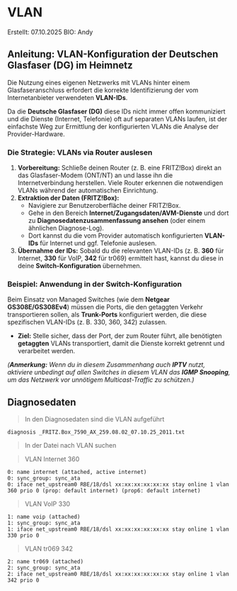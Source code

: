 # VLAN
Erstellt: 07.10.2025
BIO: Andy
## Anleitung: VLAN-Konfiguration der Deutschen Glasfaser (DG) im Heimnetz

Die Nutzung eines eigenen Netzwerks mit VLANs hinter einem Glasfaseranschluss erfordert die korrekte Identifizierung der vom Internetanbieter verwendeten **VLAN-IDs**.

Da die **Deutsche Glasfaser (DG)** diese IDs nicht immer offen kommuniziert und die Dienste (Internet, Telefonie) oft auf separaten VLANs laufen, ist der einfachste Weg zur Ermittlung der konfigurierten VLANs die Analyse der Provider-Hardware.

### Die Strategie: VLANs via Router auslesen

1.  **Vorbereitung:** Schließe deinen Router (z. B. eine FRITZ!Box) direkt an das Glasfaser-Modem (ONT/NT) an und lasse ihn die Internetverbindung herstellen. Viele Router erkennen die notwendigen VLANs während der automatischen Einrichtung.
2.  **Extraktion der Daten (FRITZ!Box):**
    * Navigiere zur Benutzeroberfläche deiner FRITZ!Box.
    * Gehe in den Bereich **Internet/Zugangsdaten/AVM-Dienste** und dort zu **Diagnosedatenzusammenfassung ansehen** (oder einem ähnlichen Diagnose-Log).
    * Dort kannst du die vom Provider automatisch konfigurierten **VLAN-IDs** für Internet und ggf. Telefonie auslesen.
3.  **Übernahme der IDs:** Sobald du die relevanten VLAN-IDs (z. B. **360** für Internet, **330** für VoIP, **342** für tr069) ermittelt hast, kannst du diese in deine **Switch-Konfiguration** übernehmen.

### Beispiel: Anwendung in der Switch-Konfiguration

Beim Einsatz von Managed Switches (wie dem **Netgear GS308E/GS308Ev4**) müssen die Ports, die den getaggten Verkehr transportieren sollen, als **Trunk-Ports** konfiguriert werden, die diese spezifischen VLAN-IDs (z. B. 330, 360, 342) zulassen.

* **Ziel:** Stelle sicher, dass der Port, der zum Router führt, alle benötigten **getaggten** VLANs transportiert, damit die Dienste korrekt getrennt und verarbeitet werden.

*(**Anmerkung:** Wenn du in diesem Zusammenhang auch **IPTV** nutzt, aktiviere unbedingt auf allen Switches in diesem VLAN das **IGMP Snooping**, um das Netzwerk vor unnötigem Multicast-Traffic zu schützen.)*

## Diagnosedaten
> In den Diagnosedaten sind die VLAN aufgeführt


````
diagnosis _FRITZ.Box_7590_AX_259.08.02_07.10.25_2011.txt
````

> In der Datei nach VLAN suchen



> VLAN Internet 360


```
0: name internet (attached, active internet)
0: sync_group: sync_ata
0: iface net_upstream0 RBE/18/dsl xx:xx:xx:xx:xx:xx stay online 1 vlan 360 prio 0 (prop: default internet) (prop6: default internet)
```
> VLAN VoIP 330



```
1: name voip (attached)
1: sync_group: sync_ata
1: iface net_upstream0 RBE/18/dsl xx:xx:xx:xx:xx:xx stay online 1 vlan 330 prio 0
```
> VLAN tr069 342

```
2: name tr069 (attached)
2: sync_group: sync_ata
2: iface net_upstream0 RBE/18/dsl xx:xx:xx:xx:xx:xx stay online 1 vlan 342 prio 0
```
